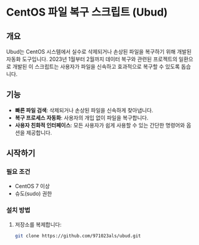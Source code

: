 # CentOS 파일 복구 스크립트 (Ubud)

## 개요
Ubud는 CentOS 시스템에서 실수로 삭제되거나 손상된 파일을 복구하기 위해 개발된 자동화 도구입니다. 2023년 1월부터 2월까지 데이터 복구와 관련된 프로젝트의 일환으로 개발된 이 스크립트는 사용자가 파일을 신속하고 효과적으로 복구할 수 있도록 돕습니다.

## 기능
- **빠른 파일 검색**: 삭제되거나 손상된 파일을 신속하게 찾아냅니다.
- **복구 프로세스 자동화**: 사용자의 개입 없이 파일을 복구합니다.
- **사용자 친화적 인터페이스**: 모든 사용자가 쉽게 사용할 수 있는 간단한 명령어와 옵션을 제공합니다.

## 시작하기
### 필요 조건
- CentOS 7 이상
- 슈도(sudo) 권한

### 설치 방법
1. 저장소를 복제합니다:
   ```bash
   git clone https://github.com/971023als/ubud.git

